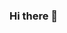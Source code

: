 ### Hi there 👋

<!--
**mpaydar/mpaydar** is a ✨ _special_ ✨ repository because its `README.md` (this file) appears on your GitHub profile.

Here are some ideas to get you started:
Feel free to reach out @ mbny30@gmail.com
-->










